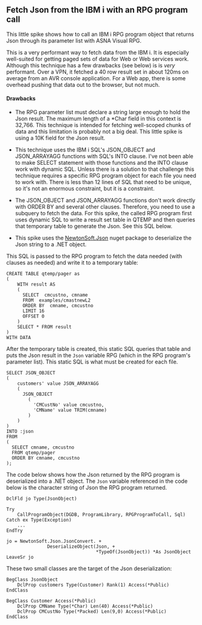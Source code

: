## Fetch Json from the IBM i with an RPG program call

This little spike shows how to call an IBM i RPG program object that returns Json through its parameter list with ASNA Visual RPG.

This is a very performant way to fetch data from the IBM i. It is especially well-suited for getting paged sets of data for Web or Web services work. Although this technique has a few drawbacks (see below) is is _very_ performant. Over a VPN, it fetched a 40 row result set in about 120ms on average from an AVR console application. For a Web app, there is some overhead pushing that data out to the browser, but not much. 

#### Drawbacks

* The RPG parameter list must declare a string large enough to hold the Json result. The maximum length of a *Char field in this context is 32,766. This technique is intended for fetching well-scoped chunks of data and this limitation is probably not a big deal. This little spike is using a 10K field for the Json result. 

* This technique uses the IBM i SQL's JSON_OBJECT and JSON_ARRAYAGG functions with SQL's INTO clause. I've not been able to make SELECT statement with those functions and the INTO clause work with dynamic SQL. Unless there is a solution to that challenge this technique requires a specific RPG program object for each file you need to work with. There is less than 12 lines of SQL that need to be unique, so it's not an enormous constraint, but it is a constraint. 

* The JSON_OBJECT and JSON_ARRAYAGG functions don't work directly with ORDER BY and several other clauses. Therefore, you need to use a subquery to fetch the data. For this spike, the called RPG program first uses dynamic SQL to write a result set table in QTEMP and then queries that temporary table to generate the Json. See this SQL below. 

* This spike uses the [NewtonSoft.Json](https://www.nuget.org/packages/Newtonsoft.Json/) nuget package to deserialize the Json string to a .NET object. 

This SQL is passed to the RPG program to fetch the data needed (with clauses as needed) and write it to a temporary table:

```
CREATE TABLE qtemp/pager as
(
    WITH result AS 
    (
      SELECT  cmcustno, cmname
      FROM  examples/cmastnewL2 
      ORDER BY  cmname, cmcustno
      LIMIT 16
      OFFSET 0
    ) 
    SELECT * FROM result 
) 
WITH DATA 
```

After the temporary table is created, this static SQL queries that table and puts the Json result in the `Json` variable RPG (which in the RPG program's parameter list). This static SQL is what must be created for each file. 

```
SELECT JSON_OBJECT
(
    customers' value JSON_ARRAYAGG
    (
      JSON_OBJECT
        (
          'CMCustNo' value cmcustno,
          'CMName' value TRIM(cmname)
        )
    )
)
INTO :json
FROM 
(
  SELECT cmname, cmcustno 
  FROM qtemp/pager
  ORDER BY cmname, cmcustno
);
```


The code below shows how the Json returned by the RPG program is deserialized into a .NET object. The `Json` variable referenced in the code below is the character string of Json the RPG program returned. 


```
DclFld jo Type(JsonObject) 

Try 
    CallProgramObject(DGDB, ProgramLibrary, RPGProgramToCall, Sql)  
Catch ex Type(Exception) 
    ...
EndTry 

jo = NewtonSoft.Json.JsonConvert. +
               DeserializeObject(Json, +
                                 *TypeOf(JsonObject)) *As JsonObject
LeaveSr jo
```

These two small classes are the target of the Json deserialization:

```
BegClass JsonObject
    DclProp customers Type(Customer) Rank(1) Access(*Public)
EndClass 

BegClass Customer Access(*Public) 
    DclProp CMName Type(*Char) Len(40) Access(*Public) 
    DclProp CMCustNo Type(*Packed) Len(9,0) Access(*Public) 
EndClass                 
```


